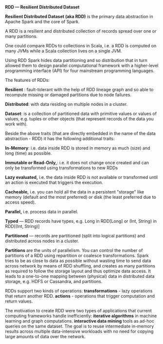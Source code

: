 **RDD — Resilient	Distributed	Dataset**

**Resilient	Distributed	Dataset	(aka	RDD)**	is	the	primary	data	abstraction	in	Apache	Spark
and	the	core of Spark.

A	RDD	is	a	resilient	and	distributed	collection	of	records	spread	over	one	or	many	partitions.

One	could	compare	RDDs	to	collections	in	Scala,	i.e.	a	RDD	is	computed	on
many	JVMs	while	a	Scala	collection	lives	on	a	single	JVM.

Using	RDD	Spark	hides	data	partitioning	and	so	distribution	that	in	turn	allowed	them	to
design	parallel	computational	framework	with	a	higher-level	programming	interface	(API)	for
four	mainstream	programming	languages.

The	features	of	RDDs:

**Resilient** : fault-tolerant	with	the	help	of	RDD	lineage	graph	and	so	able	to
recompute	missing	or	damaged	partitions	due	to	node	failures.

**Distributed**: with	data	residing	on	multiple	nodes	in	a	cluster.

**Dataset**: is	a	collection	of	partitioned	data	with	primitive	values	or	values	of	values,	e.g.
tuples	or	other	objects	(that	represent	records	of	the	data	you	work	with).

Beside	the	above	traits	(that	are	directly	embedded	in	the	name	of	the	data	abstraction	-
RDD)	it	has	the	following	additional	traits:

**In-Memory**: 	i.e.	data	inside	RDD	is	stored	in	memory	as	much	(size)	and	long	(time)	as
possible.

**Immutable	or	Read-Only,**: i.e.	it	does	not	change	once	created	and	can	only	be
transformed	using	transformations	to	new	RDDs

**Lazy	evaluated,**	i.e.	the	data	inside	RDD	is	not	available	or	transformed	until	an	action
is	executed	that	triggers	the	execution.

**Cacheable,**	i.e.	you	can	hold	all	the	data	in	a	persistent	"storage"	like	memory	(default
and	the	most	preferred)	or	disk	(the	least	preferred	due	to	access	speed).

**Parallel,**	i.e.	process	data	in	parallel.

**Typed** — RDD	records	have	types,	e.g.	 	Long	 	in	 	RDD[Long]	 	or	 	(Int,	String)	 	in
	RDD[(Int,	String)]	
  
 **Partitioned** — records	are	partitioned	(split	into	logical	partitions)	and	distributed	across
nodes	in	a	cluster.

**Partitions**	are	the	units	of	parallelism.	You	can	control	the	number	of	partitions	of	a	RDD
using	repartition	or	coalesce	transformations.	Spark	tries	to	be	as	close	to	data	as	possible
without	wasting	time	to	send	data	across	network	by	means	of	RDD	shuffling,	and	creates
as	many	partitions	as	required	to	follow	the	storage	layout	and	thus	optimize	data	access.	It
leads	to	a	one-to-one	mapping	between	(physical)	data	in	distributed	data	storage,	e.g.
HDFS	or	Cassandra,	and	partitions.

RDDs	support	two	kinds	of	operations:
**transformations**	-	lazy	operations	that	return	another	RDD.
**actions**	-	operations	that	trigger	computation	and	return	values.

The motivation to create RDD were two types of applications that current computing frameworks handle inefficiently:
**iterative algorithms** in machine learning and graph computations.
**interactive data mining**	tools as ad-hoc	queries	on the same dataset.
The	goal	is	to	reuse	intermediate	in-memory	results	across	multiple	data-intensive
workloads	with	no	need	for	copying	large	amounts	of	data	over	the	network.
